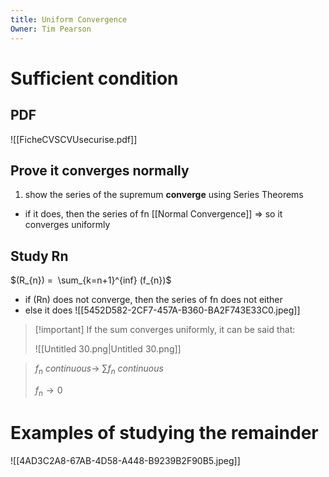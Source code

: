 ```yaml
---
title: Uniform Convergence
Owner: Tim Pearson
---
```

# Sufficient condition
## PDF
![[FicheCVSCVUsecurise.pdf]]

## Prove it converges normally
1. show the series of the supremum **converge** using Series Theorems
- if it does, then the series of fn [[Normal Convergence]] ⇒ so it converges uniformly
## Study Rn
$(R_{n}) =  \sum_{k=n+1}^{inf} (f_{n})$
- if (Rn) does not converge, then the series of fn does not either
- else it does
![[5452D582-2CF7-457A-B360-BA2F743E33C0.jpeg]]

  

> [!important] If the sum converges uniformly, it can be said that:
> 
> ![[Untitled 30.png|Untitled 30.png]]

> 
> $f_n\ continuous\rightarrow\ \sum{f_n}\ continuous$
> 
> $f_n \rightarrow 0$
  
# Examples of studying the remainder
  
![[4AD3C2A8-67AB-4D58-A448-B9239B2F90B5.jpeg]]


